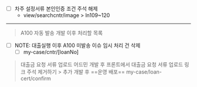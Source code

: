 - [ ] 차주 설정서류 본인인증 조건 주석 해제
	- view/searchcntr/image > ln109~120

***
> A100 자동 발송 개발 이후 처리할 목록
- [ ] NOTE: 대출실행 이후 A100 미발송 이슈 임시 처리 건 삭제
	- [ ] my-case/cntr/[loanNo]

> 대출금 요청 서류 업로드 어드민 개발 후 프론트에서 대출금 요청 서류 업로드 링크 주석 제거하기 > 추가 개발 후 ==운영 배포==
> 	my-case/loan-cert/confirm


